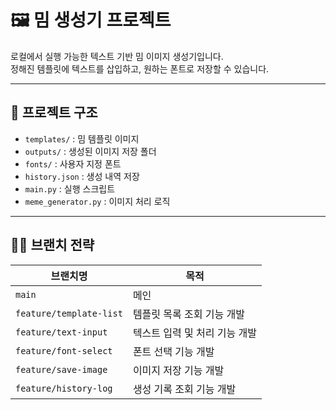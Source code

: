 # 🖼️ 밈 생성기 프로젝트

로컬에서 실행 가능한 텍스트 기반 밈 이미지 생성기입니다.  
정해진 템플릿에 텍스트를 삽입하고, 원하는 폰트로 저장할 수 있습니다.

---

## 📁 프로젝트 구조

- `templates/` : 밈 템플릿 이미지
- `outputs/` : 생성된 이미지 저장 폴더
- `fonts/` : 사용자 지정 폰트
- `history.json` : 생성 내역 저장
- `main.py` : 실행 스크립트
- `meme_generator.py` : 이미지 처리 로직

---

## 🧑‍💻 브랜치 전략


| 브랜치명 | 목적 |
|----------|------|
| `main` | 메인 |
| `feature/template-list` | 템플릿 목록 조회 기능 개발 |
| `feature/text-input` | 텍스트 입력 및 처리 기능 개발 |
| `feature/font-select` | 폰트 선택 기능 개발 |
| `feature/save-image` | 이미지 저장 기능 개발 |
| `feature/history-log` | 생성 기록 조회 기능 개발 |


